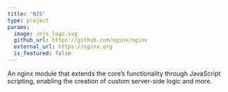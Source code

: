 ```yaml
---
title: 'NJS'
type: project
params:
  image: /njs_logo.svg
  github_url: https://github.com/nginx/nginx
  external_url: https://nginx.org
  is_featured: false
---
```


An nginx module that extends the core’s functionality through JavaScript scripting, enabling the creation of custom server-side logic and more.

[//]: # (Content in this file will be used as the project description in places where rendered)